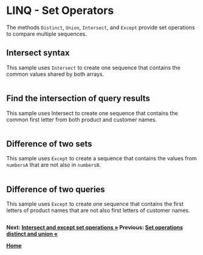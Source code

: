 # LINQ - Set Operators

The methods `Distinct`, `Union`, `Intersect`, and `Except` provide set operations to compare multiple sequences.

## Intersect syntax

This sample uses `Intersect` to create one sequence that contains the common values shared by both arrays.

``` cs --region intersect-syntax --source-file ../src/SetOperations.cs --project ../src/Try101LinqSamples.csproj
```

## Find the intersection of query results

This sample uses Intersect to create one sequence that contains the common first letter from both product and customer names.

``` cs --region intersect-different-queries --source-file ../src/SetOperations.cs --project ../src/Try101LinqSamples.csproj
```

## Difference of two sets

This sample uses `Except` to create a sequence that contains the values from `numbersA` that are not also in `numbersB`.

``` cs --region except-syntax --source-file ../src/SetOperations.cs --project ../src/Try101LinqSamples.csproj
```

## Difference of two queries

This sample uses `Except` to create one sequence that contains the first letters of product names that are not also first letters of customer names.

``` cs --region difference-of-queries --source-file ../src/SetOperations.cs --project ../src/Try101LinqSamples.csproj
```

**Next: [Intersect and except set operations &raquo;](./groupings-2.md) Previous: [Set operations distinct and union &laquo;](./sets.md)**

**[Home](../README.md)**
